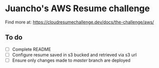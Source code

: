 # Juancho's AWS Resume challenge

Find more at: https://cloudresumechallenge.dev/docs/the-challenge/aws/

## To do

- [ ] Complete README
- [ ] Configure resume saved in s3 bucked and retrieved via s3 url
- [ ] Ensure only changes made to *master* branch are deployed